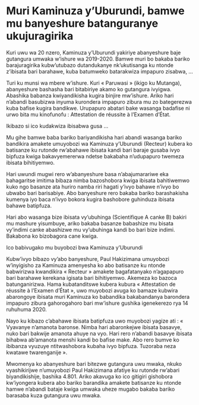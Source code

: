 # Muri Kaminuza y’Uburundi, bamwe mu banyeshure batanguranye ukujuragirika

Kuri uwu wa 20 nzero, Kaminuza y’Uburundi yakiriye abanyeshure baje gutangura umwaka w’ishure wa 2019-2020. Bamwe muri bo bakaba bariko barajuragirika kubw’utubazo dutandukanye nk’ukutisanga ku ntonde z’ibisata bari barahawe, kuba batumweko batarakwiza impapuro zisabwa, …

Turi ku munsi wa mbere w’ishure. Kuri « Paruwasi » (ikigo ku Mutanga), abanyeshure bashasha bari bitabiriye akamo ko gutangura ivyigwa. Abashika babanza kwiyandikisha kugira binjire mw’ishure. Ariko hari n’abandi basubizwa inyuma kurondera impapuro zibura mu zo bategerezwa kuba bafise kugira bandikwe. Urupapuro abatari bake wasanga badafise ni urwo bita mu kinofunofu : Attestation de réussite à l’Examen d’État.

Ikibazo si ico kudakwiza ibisabwa gusa …

Mu gihe bamwe baba bariko bariyandikisha hari abandi wasanga bariko bandikira amakete umuyobozi wa Kaminuza y’Uburundi (Recteur) kubera ko batisanze ku rutonde rw’abahawe ibisata kandi bari baraje gusaba ivyo bipfuza kwiga bakavyemererwa ndetse bakabaha n’udupapuro twemeza ibisata bihitiyemwo.

Hari uwundi mugwi rero w’abanyeshure basa n’abajumarariwe eka bahagaritse imitima bibaza nimba bazoshobora kwiga ibisata bahitiwemwo kuko ngo basanze ata huriro namba riri hagati y’ivyo bahawe n’ivyo bo ubwabo bari barisabiye. Abo banyeshure rero bakaba bariko barashakisha kumenya iyo baca n’ivyo bokora kugira bashobore guhinduza ibisata bahawe batipfuza.

Hari abo wasanga bize ibisata vy’ubuhinga (Scientifique A canke B) bakiri mu mashure yisumbuye, ariko bakaba basanze babashize mu bisata vy’indimi canke abashizwe mu vy’ubuhinga kandi bo bari bize indimi. Bakabona ko bizobagora cane kwiga.

Ico babivugako mu buyobozi bwa Kaminuza y’Uburundi

Kubw’ivyo bibazo vy’abo banyeshure, Paul Hakizimana umuyobozi w’inyigisho za Kaminuza amenyesha ko abo batisanze ku ntonde babwirizwa kwandikira « Recteur » amakete bagafatanyako n’agapapuro bari barahawe kerekana igisata bari bihitiyemwo. Akemeza ko bazoca batunganirizwa. Hama kubatanditswe kubera kubura « Attestation de réussite à l’Examen d’État », uwo muyobozi avuga ko bamaze kubwira abarongoye ibisata muri Kaminuza ko babandika bakabandanya barondera impapuro zibura gahorogahoro bari mw’ishure gushika igenekerezo rya 14 ruhuhuma 2020.

Nayo ku kibazo c’abahawe ibisata batipfuza uwo muyobozi yagize ati : « Vyavanye n’amanota baronse. Nimba hari abaronkejwe ibisata basavye, nuko bari bakwije amanota ahuye na vyo. Hari rero n’abandi basavye ibisata bihabwa ab’amanota menshi kandi bo bafise make. Abo rero bumve ko ibibanza vyuzuye ntitwashobora kubaha ivyo bipfuza. Tuzoraba neza kwatawe twarenganije ».

Mwomenya ko abanyeshure bari bitezwe gutangura uwu mwaka, nkuko vyashikirijwe n’umuyobozi Paul Hakizimana afatiye ku rutonde rw’abari biyandikishije, bashika 4.801. Ariko akavuga ko ico gitigiri gishobora kw’iyongera kubera abo bariko barandika amakete batisanze ku ntonde hamwe n’abandi bataje kwiga umwaka uheze mugabo bakaba bariko barasaba kuza gutangura uwu mwaka.